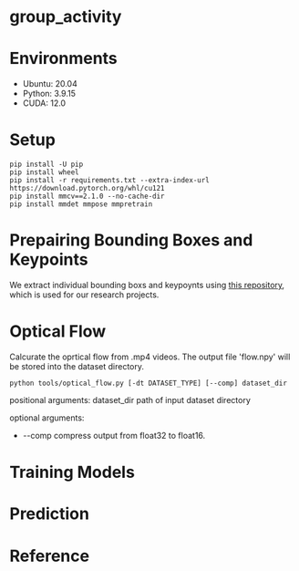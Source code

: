 # group_activity

# Environments
- Ubuntu: 20.04
- Python: 3.9.15
- CUDA: 12.0

# Setup
```
pip install -U pip
pip install wheel
pip install -r requirements.txt --extra-index-url https://download.pytorch.org/whl/cu121
pip install mmcv==2.1.0 --no-cache-dir
pip install mmdet mmpose mmpretrain
```

# Prepairing Bounding Boxes and Keypoints
We extract individual bounding boxs and keypoynts using [this repository](https://github.com/kojikojiprg/pose_estimation), which is used for our research projects.

# Optical Flow
Calcurate the oprtical flow from .mp4 videos.
The output file 'flow.npy' will be stored into the dataset directory.

```
python tools/optical_flow.py [-dt DATASET_TYPE] [--comp] dataset_dir
```

positional arguments:
  dataset_dir           path of input dataset directory

optional arguments:
  - --comp                compress output from float32 to float16.

# Training Models
# Prediction
# Reference
